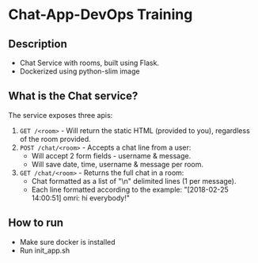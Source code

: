 # Chat-App-DevOps Training
## Description
- Chat Service with rooms, built using Flask.
- Dockerized using python-slim image

## What is the Chat service?
The service exposes three apis:
1. `GET /<room>` - Will return the static HTML (provided to you), regardless of the room provided.
2. `POST /chat/<room>` - Accepts a chat line from a user:
   - Will accept 2 form fields - username & message.
   - Will save date, time, username & message per room.
3. `GET /chat/<room>` - Returns the full chat in a room:
   - Chat formatted as a list of "\n" delimited lines (1 per message).
   - Each line formatted according to the example: "[2018-02-25 14:00:51] omri: hi everybody!"



## How to run
- Make sure docker is installed
- Run init_app.sh





